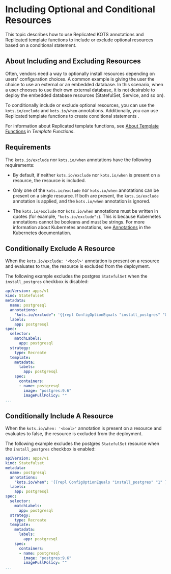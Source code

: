 # Including Optional and Conditional Resources

This topic describes how to use Replicated KOTS annotations and Replicated template functions to include or exclude optional resources based on a conditional statement.

## About Including and Excluding Resources

Often, vendors need a way to optionally install resources depending on users' configuration choices. A common example is giving the user the choice to use an external or an embedded database. In this scenario, when a user chooses to use their own external database, it is not desirable to deploy the embedded database resources (StatefulSet, Service, and so on).

To conditionally include or exclude optional resources, you can use the `kots.io/exclude` and `kots.io/when` annotations. Additionally, you can use Replicated template functions to create conditional statements .

For information about Replicated template functions, see [About Template Functions](/reference/template-functions-about) in _Template Functions_.

## Requirements

The `kots.io/exclude` nor `kots.io/when` annotations have the following requirements:

* By default, if neither `kots.io/exclude` nor `kots.io/when` is present on a resource, the resource is included.

* Only one of the `kots.io/exclude` nor `kots.io/when` annotations can be present on a single resource. If both are present, the `kots.io/exclude` annotation is applied, and the `kots.io/when` annotation is ignored.

* The `kots.io/exclude` nor `kots.io/when` annotations must be written in quotes (for example, `"kots.io/exclude":`). This is because Kubernetes annotations cannot be booleans and must be strings. For more information about Kubernetes annotations, see [Annotations](https://kubernetes.io/docs/concepts/overview/working-with-objects/annotations/) in the Kubernetes documentation. 

## Conditionally Exclude A Resource

When the `kots.io/exclude: '<bool>'` annotation is present on a resource and evaluates to true, the resource is excluded from the deployment.

The following example excludes the postgres `StatefulSet` when the `install_postgres` checkbox is disabled:

```yaml
apiVersion: apps/v1
kind: Statefulset
metadata:
  name: postgresql
  annotations:
    "kots.io/exclude": '{{repl ConfigOptionEquals "install_postgres" "0" }}'
  labels:
    app: postgresql
spec:
  selector:
    matchLabels:
      app: postgresql
  strategy:
    type: Recreate
  template:
    metadata:
      labels:
        app: postgresql
    spec:
      containers:
      - name: postgresql
        image: "postgres:9.6"
        imagePullPolicy: ""
...
```

## Conditionally Include A Resource

When the `kots.io/when: '<bool>'` annotation is present on a resource and evaluates to false, the resource is excluded from the deployment.

The following example excludes the postgres `StatefulSet` resource when the `install_postgres` checkbox is enabled:

```yaml
apiVersion: apps/v1
kind: Statefulset
metadata:
  name: postgresql
  annotations:
    "kots.io/when": '{{repl ConfigOptionEquals "install_postgres" "1" }}'
  labels:
    app: postgresql
spec:
  selector:
    matchLabels:
      app: postgresql
  strategy:
    type: Recreate
  template:
    metadata:
      labels:
        app: postgresql
    spec:
      containers:
      - name: postgresql
        image: "postgres:9.6"
        imagePullPolicy: ""
...
```